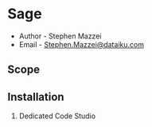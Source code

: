 # Sage

* Author - Stephen Mazzei
* Email - Stephen.Mazzei@dataiku.com

## Scope

## Installation

1. Dedicated Code Studio